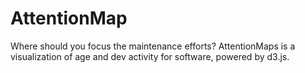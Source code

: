 AttentionMap
============

Where should you focus the maintenance efforts? AttentionMaps is a visualization of age and dev activity for software, powered by d3.js.
